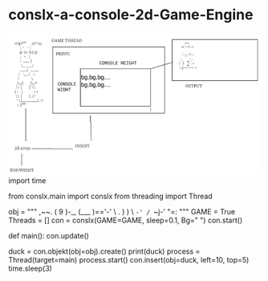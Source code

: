 # conslx-a-console-2d-Game-Engine
![alt text](https://github.com/fmAcvg/conslx-a-console-2d-Game-Engine/blob/master/Unbenannt.png)
import time

from conslx.main import conslx
from threading import Thread

obj = """
      ,~~.
     (  9 )-_,
(\___ )=='-'
 \ .   ) )
  \ `-' /
   `~j-' 
     "=:
"""
GAME = True
Threads = []
con = conslx(GAME=GAME, sleep=0.1, Bg=" ")
con.start()


def main():
    con.update()


duck = con.objekt(obj=obj).create()
print(duck)
process = Thread(target=main)
process.start()
con.insert(obj=duck, left=10, top=5)
time.sleep(3)
